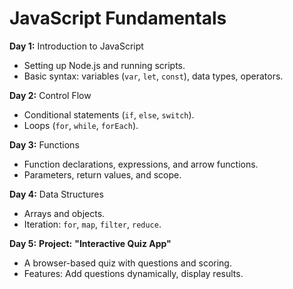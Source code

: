 # JavaScript Fundamentals

**Day 1:** Introduction to JavaScript

- Setting up Node.js and running scripts.
- Basic syntax: variables (`var`, `let`, `const`), data types, operators.

**Day 2:** Control Flow

- Conditional statements (`if`, `else`, `switch`).
- Loops (`for`, `while`, `forEach`).

**Day 3:** Functions

- Function declarations, expressions, and arrow functions.
- Parameters, return values, and scope.

**Day 4:** Data Structures

- Arrays and objects.
- Iteration: `for`, `map`, `filter`, `reduce`.

**Day 5:** **Project:** **"Interactive Quiz App"**

- A browser-based quiz with questions and scoring.
- Features: Add questions dynamically, display results.
